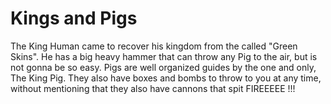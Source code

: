 # Kings and Pigs
The King Human came to recover his kingdom from the called "Green Skins". He has a big heavy hammer that can throw any Pig to the air, but is not gonna be so easy. Pigs are well organized guides by the one and only, The King Pig. They also have boxes and bombs to throw to you at any time, without mentioning that they also have cannons that spit FIREEEEE !!!
